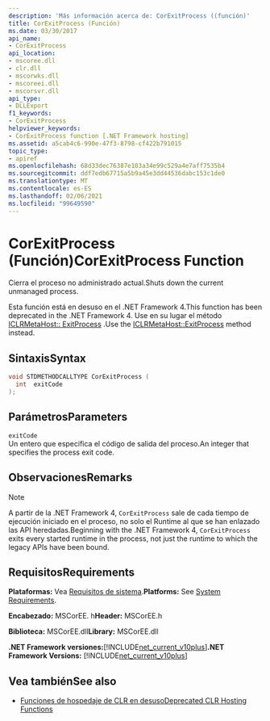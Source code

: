 ```yaml
---
description: 'Más información acerca de: CorExitProcess ((función)'
title: CorExitProcess (Función)
ms.date: 03/30/2017
api_name:
- CorExitProcess
api_location:
- mscoree.dll
- clr.dll
- mscorwks.dll
- mscoreei.dll
- mscorsvr.dll
api_type:
- DLLExport
f1_keywords:
- CorExitProcess
helpviewer_keywords:
- CorExitProcess function [.NET Framework hosting]
ms.assetid: a5cab4c6-990e-47f3-8798-cf422b791015
topic_type:
- apiref
ms.openlocfilehash: 68d33dec76387e103a34e99c529a4e7aff7535b4
ms.sourcegitcommit: ddf7edb67715a5b9a45e3dd44536dabc153c1de0
ms.translationtype: MT
ms.contentlocale: es-ES
ms.lasthandoff: 02/06/2021
ms.locfileid: "99649590"
---
```

# <a name="corexitprocess-function"></a><span data-ttu-id="f02f5-103">CorExitProcess (Función)</span><span class="sxs-lookup"><span data-stu-id="f02f5-103">CorExitProcess Function</span></span>

<span data-ttu-id="f02f5-104">Cierra el proceso no administrado actual.</span><span class="sxs-lookup"><span data-stu-id="f02f5-104">Shuts down the current unmanaged process.</span></span>  
  
 <span data-ttu-id="f02f5-105">Esta función está en desuso en el .NET Framework 4.</span><span class="sxs-lookup"><span data-stu-id="f02f5-105">This function has been deprecated in the .NET Framework 4.</span></span> <span data-ttu-id="f02f5-106">Use en su lugar el método [ICLRMetaHost:: ExitProcess](iclrmetahost-exitprocess-method.md) .</span><span class="sxs-lookup"><span data-stu-id="f02f5-106">Use the [ICLRMetaHost::ExitProcess](iclrmetahost-exitprocess-method.md) method instead.</span></span>  
  
## <a name="syntax"></a><span data-ttu-id="f02f5-107">Sintaxis</span><span class="sxs-lookup"><span data-stu-id="f02f5-107">Syntax</span></span>  
  
```cpp  
void STDMETHODCALLTYPE CorExitProcess (
  int  exitCode  
);  
```  
  
## <a name="parameters"></a><span data-ttu-id="f02f5-108">Parámetros</span><span class="sxs-lookup"><span data-stu-id="f02f5-108">Parameters</span></span>  

 `exitCode`  
 <span data-ttu-id="f02f5-109">Un entero que especifica el código de salida del proceso.</span><span class="sxs-lookup"><span data-stu-id="f02f5-109">An integer that specifies the process exit code.</span></span>  
  
## <a name="remarks"></a><span data-ttu-id="f02f5-110">Observaciones</span><span class="sxs-lookup"><span data-stu-id="f02f5-110">Remarks</span></span>  
  
> [!NOTE]
> <span data-ttu-id="f02f5-111">A partir de la .NET Framework 4, `CorExitProcess` sale de cada tiempo de ejecución iniciado en el proceso, no solo el Runtime al que se han enlazado las API heredadas.</span><span class="sxs-lookup"><span data-stu-id="f02f5-111">Beginning with the .NET Framework 4, `CorExitProcess` exits every started runtime in the process, not just the runtime to which the legacy APIs have been bound.</span></span>  
  
## <a name="requirements"></a><span data-ttu-id="f02f5-112">Requisitos</span><span class="sxs-lookup"><span data-stu-id="f02f5-112">Requirements</span></span>  

 <span data-ttu-id="f02f5-113">**Plataformas:** Vea [Requisitos de sistema](../../get-started/system-requirements.md).</span><span class="sxs-lookup"><span data-stu-id="f02f5-113">**Platforms:** See [System Requirements](../../get-started/system-requirements.md).</span></span>  
  
 <span data-ttu-id="f02f5-114">**Encabezado:** MSCorEE. h</span><span class="sxs-lookup"><span data-stu-id="f02f5-114">**Header:** MSCorEE.h</span></span>  
  
 <span data-ttu-id="f02f5-115">**Biblioteca:** MSCorEE.dll</span><span class="sxs-lookup"><span data-stu-id="f02f5-115">**Library:** MSCorEE.dll</span></span>  
  
 <span data-ttu-id="f02f5-116">**.NET Framework versiones:**[!INCLUDE[net_current_v10plus](../../../../includes/net-current-v10plus-md.md)]</span><span class="sxs-lookup"><span data-stu-id="f02f5-116">**.NET Framework Versions:** [!INCLUDE[net_current_v10plus](../../../../includes/net-current-v10plus-md.md)]</span></span>  
  
## <a name="see-also"></a><span data-ttu-id="f02f5-117">Vea también</span><span class="sxs-lookup"><span data-stu-id="f02f5-117">See also</span></span>

- [<span data-ttu-id="f02f5-118">Funciones de hospedaje de CLR en desuso</span><span class="sxs-lookup"><span data-stu-id="f02f5-118">Deprecated CLR Hosting Functions</span></span>](deprecated-clr-hosting-functions.md)
